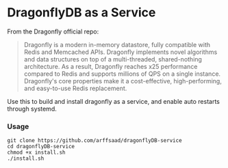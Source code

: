 # DragonflyDB as a Service

From the Dragonfly official repo:
> Dragonfly is a modern in-memory datastore, fully compatible with Redis and Memcached APIs. Dragonfly implements novel algorithms and data structures on top of a multi-threaded, shared-nothing architecture. As a result, Dragonfly reaches x25 performance compared to Redis and supports millions of QPS on a single instance.
> Dragonfly's core properties make it a cost-effective, high-performing, and easy-to-use Redis replacement.

Use this to build and install dragonfly as a service, and enable auto restarts through systemd.

### Usage
    git clone https://github.com/arffsaad/dragonflyDB-service
    cd dragonflyDB-service
    chmod +x install.sh
    ./install.sh

